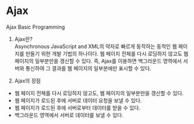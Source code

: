 # Ajax
Ajax Basic Programming  
  
1. Ajax란?  
Asynchronous JavaScript and XML의 약자로 빠르게 동작하는 동적인 웹 페이지를 만들기 위한 개발 기법의 하나이다. 웹 페이지 전체를 다시 로딩하지 않고도 웹 페이지의 일부분만을 갱신할 수 있다. 즉, Ajax를 이용하면 백그라운드 영역에서 서버와 통신하여 그 결과를 웹 페이지의 일부분에만 표시할 수 있다.

2. Ajax의 장점  
-  웹 페이지 전체를 다시 로딩하지 않고도, 웹 페이지의 일부분만을 갱신할 수 있다.
-  웹 페이지가 로드된 후에 서버로 데이터 요청을 보낼 수 있다.
-  웹 페이지가 로드된 후에 서버로부터 데이터를 받을 수 있다.
-  백그라운드 영역에서 서버로 데이터를 보낼 수 있다.
